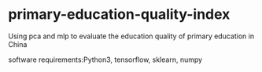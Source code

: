 # primary-education-quality-index
Using pca and mlp to evaluate the education quality of primary education in China

software requirements:Python3, tensorflow, sklearn, numpy
